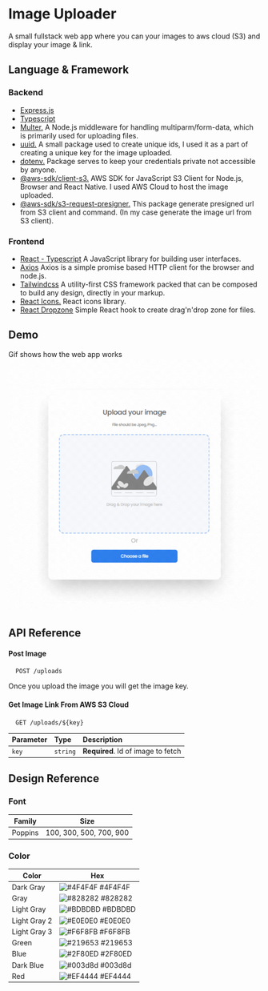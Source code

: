
# Image Uploader

A small fullstack web app where you can your images to aws cloud (S3) and display your image & link.


## Language & Framework

### Backend
 - [Express.js](https://expressjs.com/)
 - [Typescript](https://www.typescriptlang.org/)
 - [Multer.](https://github.com/expressjs/multer) A Node.js middleware for handling multiparm/form-data, which is primarily used for uploading files.
 - [uuid.](https://github.com/uuidjs/uuid) A small package used to create unique ids, I used it as a part of creating a unique key for the image uploaded.
 - [dotenv.](https://github.com/motdotla/dotenv) Package serves to keep your credentials private not accessible by anyone.
 - [@aws-sdk/client-s3.](https://www.npmjs.com/package/@aws-sdk/client-s3) AWS SDK for JavaScript S3 Client for Node.js, Browser and React Native. I used AWS Cloud to host the image uploaded.
 - [@aws-sdk/s3-request-presigner.](https://www.npmjs.com/package/@aws-sdk/s3-request-presigner) This package generate presigned url from S3 client and command. (In my case generate the image url from S3 client).

### Frontend
 - [React - Typescript](https://reactjs.org/) A JavaScript library for building user interfaces.
 - [Axios](https://axios-http.com/) Axios is a simple promise based HTTP client for the browser and node.js.
 - [Tailwindcss](https://tailwindcss.com/) A utility-first CSS framework packed that can be composed to build any design, directly in your markup.
 - [React Icons.](https://react-icons.github.io/react-icons/) React icons library.
 - [React Dropzone](https://react-dropzone.js.org/) Simple React hook to create drag'n'drop zone for files.

## Demo

Gif shows how the web app works
![](https://github.com/MouhsineNejmi/image-uploader/blob/main/client/src/images/Image%20Uploader%20Preview.gif)


## API Reference

#### Post Image

```http
  POST /uploads
```

Once you upload the image you will get the image key.

#### Get Image Link From AWS S3 Cloud

```http
  GET /uploads/${key}
```

| Parameter | Type     | Description                       |
| :-------- | :------- | :-------------------------------- |
| `key`      | `string` | **Required**. Id of image to fetch |


## Design Reference

### Font
| Family             | Size                                                                |
| ----------------- | ------------------------------------------------------------------ |
| Poppins | 100, 300, 500, 700, 900 |

### Color
| Color             | Hex                                                                |
| ----------------- | ------------------------------------------------------------------ |
| Dark Gray | ![#4F4F4F](https://via.placeholder.com/10/4F4F4F?text=+) #4F4F4F |
| Gray | ![#828282](https://via.placeholder.com/10/828282?text=+) #828282 |
| Light Gray | ![#BDBDBD](https://via.placeholder.com/10/BDBDBD?text=+) #BDBDBD |
| Light Gray 2 | ![#E0E0E0](https://via.placeholder.com/10/E0E0E0?text=+) #E0E0E0 |
| Light Gray 3 | ![#F6F8FB](https://via.placeholder.com/10/F6F8FB?text=+) #F6F8FB |
| Green | ![#219653](https://via.placeholder.com/10/219653?text=+) #219653 |
| Blue | ![#2F80ED](https://via.placeholder.com/10/2F80ED?text=+) #2F80ED |
| Dark Blue | ![#003d8d](https://via.placeholder.com/10/003d8d?text=+) #003d8d |
| Red | ![#EF4444](https://via.placeholder.com/10/EF4444?text=+) #EF4444 |
